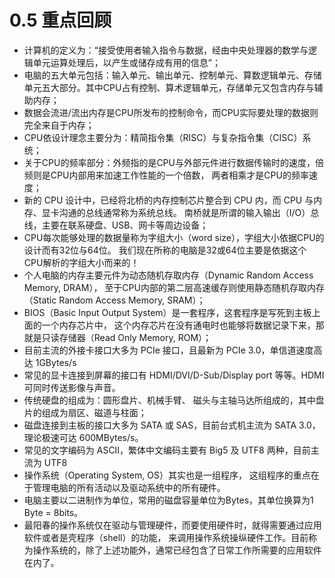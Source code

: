 # 0.5 重点回顾

-   计算机的定义为：“接受使用者输入指令与数据，经由中央处理器的数学与逻辑单元运算处理后，以产生或储存成有用的信息”；
-   电脑的五大单元包括：输入单元、输出单元、控制单元、算数逻辑单元、存储单元五大部分。其中CPU占有控制、算术逻辑单元，存储单元又包含内存与辅助内存；
-   数据会流进/流出内存是CPU所发布的控制命令，而CPU实际要处理的数据则完全来自于内存；
-   CPU依设计理念主要分为：精简指令集（RISC）与复杂指令集（CISC）系统；
-   关于CPU的频率部分：外频指的是CPU与外部元件进行数据传输时的速度，倍频则是CPU内部用来加速工作性能的一个倍数， 两者相乘才是CPU的频率速度；
-   新的 CPU 设计中，已经将北桥的内存控制芯片整合到 CPU 内，而 CPU 与内存、显卡沟通的总线通常称为系统总线。 南桥就是所谓的输入输出（I/O）总线，主要在联系硬盘、USB、网卡等周边设备；
-   CPU每次能够处理的数据量称为字组大小（word size），字组大小依据CPU的设计而有32位与64位。 我们现在所称的电脑是32或64位主要是依据这个 CPU解析的字组大小而来的！
-   个人电脑的内存主要元件为动态随机存取内存（Dynamic Random Access Memory, DRAM）， 至于CPU内部的第二层高速缓存则使用静态随机存取内存（Static Random Access Memory, SRAM）；
-   BIOS（Basic Input Output System）是一套程序，这套程序是写死到主板上面的一个内存芯片中， 这个内存芯片在没有通电时也能够将数据记录下来，那就是只读存储器（Read Only Memory, ROM）；
-   目前主流的外接卡接口大多为 PCIe 接口，且最新为 PCIe 3.0，单信道速度高达 1GBytes/s
-   常见的显卡连接到屏幕的接口有 HDMI/DVI/D-Sub/Display port 等等。HDMI 可同时传送影像与声音。
-   传统硬盘的组成为：圆形盘片、机械手臂、 磁头与主轴马达所组成的，其中盘片的组成为扇区、磁道与柱面；
-   磁盘连接到主板的接口大多为 SATA 或 SAS，目前台式机主流为 SATA 3.0，理论极速可达 600MBytes/s。
-   常见的文字编码为 ASCII，繁体中文编码主要有 Big5 及 UTF8 两种，目前主流为 UTF8
-   操作系统（Operating System, OS）其实也是一组程序， 这组程序的重点在于管理电脑的所有活动以及驱动系统中的所有硬件。
-   电脑主要以二进制作为单位，常用的磁盘容量单位为Bytes，其单位换算为1 Byte = 8bits。
-   最阳春的操作系统仅在驱动与管理硬件，而要使用硬件时，就得需要通过应用软件或者是壳程序（shell）的功能， 来调用操作系统操纵硬件工作。目前称为操作系统的，除了上述功能外，通常已经包含了日常工作所需要的应用软件在内了。